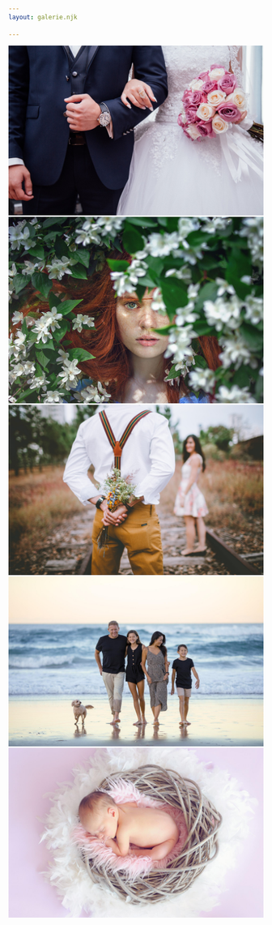 ```yaml
---
layout: galerie.njk

---
```

![wedding](/photos/wedding001.jpg)![portrait](/photos/portrait001.jpg)![couple](/photos/couple001.jpg)![family](/photos/family001.jpg)![baby](/photos/baby001.jpg)